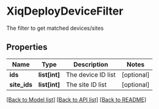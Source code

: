 # XiqDeployDeviceFilter

The filter to get matched devices/sites
## Properties
Name | Type | Description | Notes
------------ | ------------- | ------------- | -------------
**ids** | **list[int]** | The device ID list | [optional] 
**site_ids** | **list[int]** | The site ID list | [optional] 

[[Back to Model list]](../README.md#documentation-for-models) [[Back to API list]](../README.md#documentation-for-api-endpoints) [[Back to README]](../README.md)


